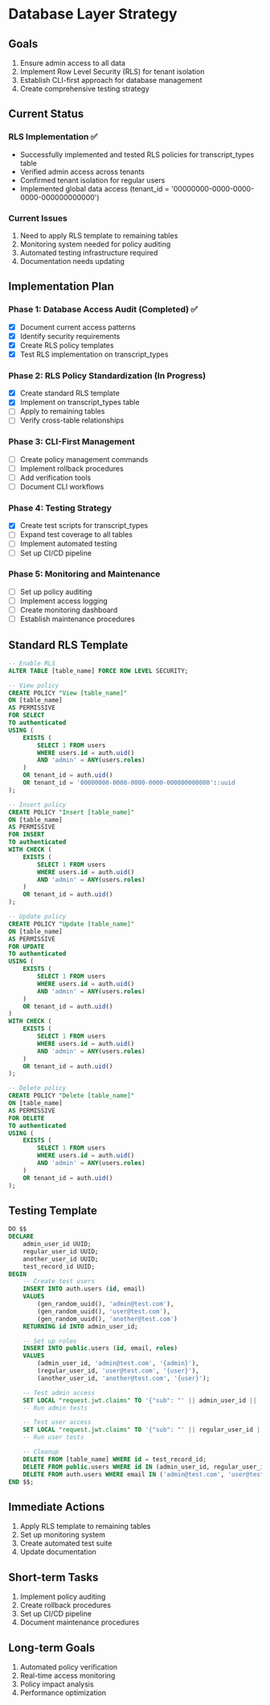 # Database Layer Strategy

## Goals
1. Ensure admin access to all data
2. Implement Row Level Security (RLS) for tenant isolation
3. Establish CLI-first approach for database management
4. Create comprehensive testing strategy

## Current Status

### RLS Implementation ✅
- Successfully implemented and tested RLS policies for transcript_types table
- Verified admin access across tenants
- Confirmed tenant isolation for regular users
- Implemented global data access (tenant_id = '00000000-0000-0000-0000-000000000000')

### Current Issues
1. Need to apply RLS template to remaining tables
2. Monitoring system needed for policy auditing
3. Automated testing infrastructure required
4. Documentation needs updating

## Implementation Plan

### Phase 1: Database Access Audit (Completed) ✅
- [x] Document current access patterns
- [x] Identify security requirements
- [x] Create RLS policy templates
- [x] Test RLS implementation on transcript_types

### Phase 2: RLS Policy Standardization (In Progress)
- [x] Create standard RLS template
- [x] Implement on transcript_types table
- [ ] Apply to remaining tables
- [ ] Verify cross-table relationships

### Phase 3: CLI-First Management
- [ ] Create policy management commands
- [ ] Implement rollback procedures
- [ ] Add verification tools
- [ ] Document CLI workflows

### Phase 4: Testing Strategy
- [x] Create test scripts for transcript_types
- [ ] Expand test coverage to all tables
- [ ] Implement automated testing
- [ ] Set up CI/CD pipeline

### Phase 5: Monitoring and Maintenance
- [ ] Set up policy auditing
- [ ] Implement access logging
- [ ] Create monitoring dashboard
- [ ] Establish maintenance procedures

## Standard RLS Template

```sql
-- Enable RLS
ALTER TABLE [table_name] FORCE ROW LEVEL SECURITY;

-- View policy
CREATE POLICY "View [table_name]"
ON [table_name]
AS PERMISSIVE
FOR SELECT
TO authenticated
USING (
    EXISTS (
        SELECT 1 FROM users
        WHERE users.id = auth.uid()
        AND 'admin' = ANY(users.roles)
    )
    OR tenant_id = auth.uid()
    OR tenant_id = '00000000-0000-0000-0000-000000000000'::uuid
);

-- Insert policy
CREATE POLICY "Insert [table_name]"
ON [table_name]
AS PERMISSIVE
FOR INSERT
TO authenticated
WITH CHECK (
    EXISTS (
        SELECT 1 FROM users
        WHERE users.id = auth.uid()
        AND 'admin' = ANY(users.roles)
    )
    OR tenant_id = auth.uid()
);

-- Update policy
CREATE POLICY "Update [table_name]"
ON [table_name]
AS PERMISSIVE
FOR UPDATE
TO authenticated
USING (
    EXISTS (
        SELECT 1 FROM users
        WHERE users.id = auth.uid()
        AND 'admin' = ANY(users.roles)
    )
    OR tenant_id = auth.uid()
)
WITH CHECK (
    EXISTS (
        SELECT 1 FROM users
        WHERE users.id = auth.uid()
        AND 'admin' = ANY(users.roles)
    )
    OR tenant_id = auth.uid()
);

-- Delete policy
CREATE POLICY "Delete [table_name]"
ON [table_name]
AS PERMISSIVE
FOR DELETE
TO authenticated
USING (
    EXISTS (
        SELECT 1 FROM users
        WHERE users.id = auth.uid()
        AND 'admin' = ANY(users.roles)
    )
    OR tenant_id = auth.uid()
);
```

## Testing Template

```sql
DO $$
DECLARE
    admin_user_id UUID;
    regular_user_id UUID;
    another_user_id UUID;
    test_record_id UUID;
BEGIN
    -- Create test users
    INSERT INTO auth.users (id, email)
    VALUES 
        (gen_random_uuid(), 'admin@test.com'),
        (gen_random_uuid(), 'user@test.com'),
        (gen_random_uuid(), 'another@test.com')
    RETURNING id INTO admin_user_id;

    -- Set up roles
    INSERT INTO public.users (id, email, roles)
    VALUES 
        (admin_user_id, 'admin@test.com', '{admin}'),
        (regular_user_id, 'user@test.com', '{user}'),
        (another_user_id, 'another@test.com', '{user}');

    -- Test admin access
    SET LOCAL "request.jwt.claims" TO '{"sub": "' || admin_user_id || '"}';
    -- Run admin tests

    -- Test user access
    SET LOCAL "request.jwt.claims" TO '{"sub": "' || regular_user_id || '"}';
    -- Run user tests

    -- Cleanup
    DELETE FROM [table_name] WHERE id = test_record_id;
    DELETE FROM public.users WHERE id IN (admin_user_id, regular_user_id, another_user_id);
    DELETE FROM auth.users WHERE email IN ('admin@test.com', 'user@test.com', 'another@test.com');
END $$;
```

## Immediate Actions
1. Apply RLS template to remaining tables
2. Set up monitoring system
3. Create automated test suite
4. Update documentation

## Short-term Tasks
1. Implement policy auditing
2. Create rollback procedures
3. Set up CI/CD pipeline
4. Document maintenance procedures

## Long-term Goals
1. Automated policy verification
2. Real-time access monitoring
3. Policy impact analysis
4. Performance optimization 
